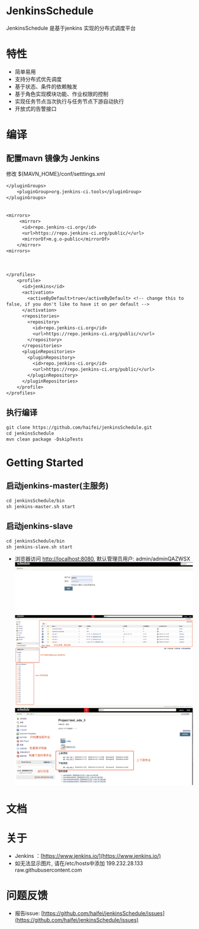 # JenkinsSchedule
JenkinsSchedule 是基于jenkins 实现的分布式调度平台

# 特性
  * 简单易用
  * 支持分布式优先调度
  * 基于状态、条件的依赖触发
  * 基于角色实现模块功能、作业权限的控制
  * 实现任务节点当次执行与任务节点下游自动执行
  * 开放式的告警接口
  
# 编译
## 配置mavn 镜像为 Jenkins 
修改 ${MAVN_HOME}/conf/setttings.xml
```
</pluginGroups>
    <pluginGroup>org.jenkins-ci.tools</pluginGroup>
</pluginGroups>
  
  
<mirrors>
     <mirror>
      <id>repo.jenkins-ci.org</id>
      <url>https://repo.jenkins-ci.org/public/</url>
      <mirrorOf>m.g.o-public</mirrorOf>
    </mirror>
<mirrors>
    
   
    
</profiles>
    <profile>
      <id>jenkins</id>
      <activation>
        <activeByDefault>true</activeByDefault> <!-- change this to false, if you don't like to have it on per default -->
      </activation>
      <repositories>
        <repository>
          <id>repo.jenkins-ci.org</id>
          <url>https://repo.jenkins-ci.org/public/</url>
        </repository>
      </repositories>
      <pluginRepositories>
        <pluginRepository>
          <id>repo.jenkins-ci.org</id>
          <url>https://repo.jenkins-ci.org/public/</url>
        </pluginRepository>
      </pluginRepositories>
    </profile>
</profiles>
```

## 执行编译
```
git clone https://github.com/haifei/jenkinsSchedule.git
cd jenkinsSchedule
mvn clean package -DskipTests 
```

# Getting Started
## 启动jenkins-master(主服务)
```
cd jenkinsSchedule/bin
sh jenkins-master.sh start
```

## 启动jenkins-slave 
```
cd jenkinsSchedule/bin
sh jenkins-slave.sh start
```

* 浏览器访问  [http://localhost:8080](http://localhost:8080), 默认管理员用户:  admin/adminQAZWSX
![登录界面](https://github.com/haifei/jenkinsSchedule/blob/master/build/images/login.jpg)
![主界面](https://github.com/haifei/jenkinsSchedule/blob/master/build/images/main.jpg)
![作业界面](https://github.com/haifei/jenkinsSchedule/blob/master/build/images/job.jpg)
           
# 文档
   
# 关于
  * Jenkins ：[https://www.jenkins.io/](https://www.jenkins.io/) 
  * 如无法显示图片, 请在/etc/hosts中添加  199.232.28.133 raw.githubusercontent.com
# 问题反馈
  * 报告issue: [https://github.com/haifei/jenkinsSchedule/issues](https://github.com/haifei/jenkinsSchedule/issues)
  

